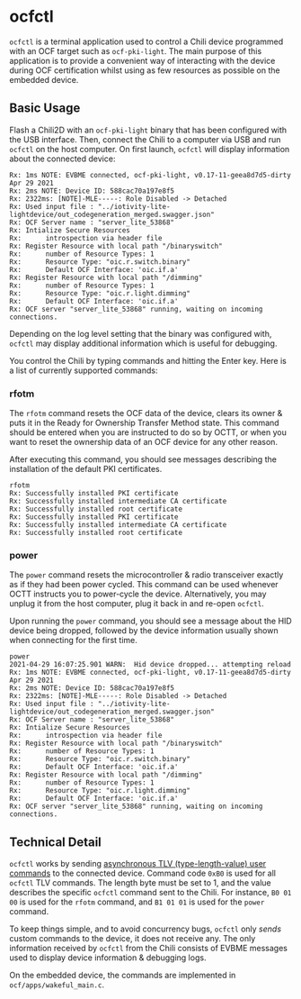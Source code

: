# ocfctl

`ocfctl` is a terminal application used to control a Chili device programmed with an OCF target such as `ocf-pki-light`. The main purpose of this application is to provide a convenient way of interacting with the device during OCF certification whilst using as few resources as possible on the embedded device.

## Basic Usage

Flash a Chili2D with an `ocf-pki-light` binary that has been configured with the USB interface. Then, connect the Chili to a computer via USB and run `ocfctl` on the host computer. On first launch, `ocfctl` will display information about the connected device:

```
Rx: 1ms NOTE: EVBME connected, ocf-pki-light, v0.17-11-geea8d7d5-dirty Apr 29 2021
Rx: 2ms NOTE: Device ID: 588cac70a197e8f5
Rx: 2322ms: [NOTE]-MLE-----: Role Disabled -> Detached
Rx: Used input file : "../iotivity-lite-lightdevice/out_codegeneration_merged.swagger.json"
Rx: OCF Server name : "server_lite_53868"
Rx: Intialize Secure Resources
Rx:      introspection via header file
Rx: Register Resource with local path "/binaryswitch"
Rx:      number of Resource Types: 1
Rx:      Resource Type: "oic.r.switch.binary"
Rx:      Default OCF Interface: 'oic.if.a'
Rx: Register Resource with local path "/dimming"
Rx:      number of Resource Types: 1
Rx:      Resource Type: "oic.r.light.dimming"
Rx:      Default OCF Interface: 'oic.if.a'
Rx: OCF server "server_lite_53868" running, waiting on incoming connections.
```

Depending on the log level setting that the binary was configured with, `ocfctl` may display additional information which is useful for debugging.

You control the Chili by typing commands and hitting the Enter key. Here is a list of currently supported commands:

### rfotm

The `rfotm` command resets the OCF data of the device, clears its owner & puts it in the Ready for Ownership Transfer Method state. This command should be entered when you are instructed to do so by OCTT, or when you want to reset the ownership data of an OCF device for any other reason.

After executing this command, you should see messages describing the installation of the default PKI certificates.

```
rfotm
Rx: Successfully installed PKI certificate
Rx: Successfully installed intermediate CA certificate
Rx: Successfully installed root certificate
Rx: Successfully installed PKI certificate
Rx: Successfully installed intermediate CA certificate
Rx: Successfully installed root certificate

```

### power

The `power` command resets the microcontroller & radio transceiver exactly as if they had been power cycled. This command can be used whenever OCTT instructs you to power-cycle the device. Alternatively, you may unplug it from the host computer, plug it back in and re-open `ocfctl`.

Upon running the `power` command, you should see a message about the HID device being dropped, followed by the device information usually shown when connecting for the first time.

```
power
2021-04-29 16:07:25.901 WARN:  Hid device dropped... attempting reload
Rx: 1ms NOTE: EVBME connected, ocf-pki-light, v0.17-11-geea8d7d5-dirty Apr 29 2021
Rx: 2ms NOTE: Device ID: 588cac70a197e8f5
Rx: 2322ms: [NOTE]-MLE-----: Role Disabled -> Detached
Rx: Used input file : "../iotivity-lite-lightdevice/out_codegeneration_merged.swagger.json"
Rx: OCF Server name : "server_lite_53868"
Rx: Intialize Secure Resources
Rx:      introspection via header file
Rx: Register Resource with local path "/binaryswitch"
Rx:      number of Resource Types: 1
Rx:      Resource Type: "oic.r.switch.binary"
Rx:      Default OCF Interface: 'oic.if.a'
Rx: Register Resource with local path "/dimming"
Rx:      number of Resource Types: 1
Rx:      Resource Type: "oic.r.light.dimming"
Rx:      Default OCF Interface: 'oic.if.a'
Rx: OCF server "server_lite_53868" running, waiting on incoming connections.

```

## Technical Detail

`ocfctl` works by sending [asynchronous TLV (type-length-value) user commands](../../../../docs/reference/cascoda-tlv-message.md) to the connected device. Command code `0xB0` is used for all `ocfctl` TLV commands. The length byte must be set to 1, and the value describes the specific `ocfctl` command sent to the Chili. For instance, `B0 01 00` is used for the `rfotm` command, and `B1 01 01` is used for the `power` command.

To keep things simple, and to avoid concurrency bugs, `ocfctl` only _sends_ custom commands to the device, it does not receive any. The only information received by `ocfctl` from the Chili consists of EVBME messages used to display device information & debugging logs.

On the embedded device, the commands are implemented in `ocf/apps/wakeful_main.c`.
